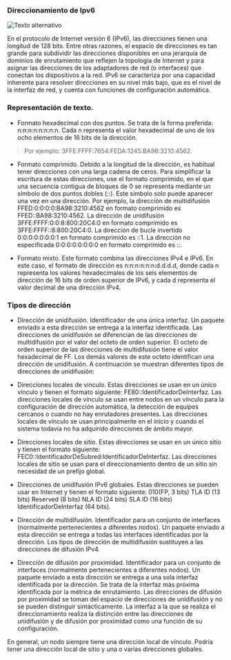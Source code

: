 ### Direccionamiento de Ipv6

![Texto alternativo](https://upload.wikimedia.org/wikipedia/commons/thumb/1/1a/Ipv6_address-es.svg/1200px-Ipv6_address-es.svg.png)

En el protocolo de Internet versión 6 (IPv6), las direcciones tienen una longitud de 128 bits. Entre otras razones, el espacio de direcciones es tan grande para subdividir las direcciones disponibles en una jerarquía de dominios de enrutamiento que reflejen la topología de Internet y para asignar las direcciones de los adaptadores de red (o interfaces) que conectan los dispositivos a la red. IPv6 se caracteriza por una capacidad inherente para resolver direcciones en su nivel más bajo, que es el nivel de la interfaz de red, y cuenta con funciones de configuración automática.

### Representación de texto.

* Formato hexadecimal con dos puntos. Se trata de la forma preferida: n:n:n:n:n:n:n:n. Cada n representa el valor hexadecimal de uno de los ocho elementos de 16 bits de la dirección.

> Por ejemplo: 3FFE:FFFF:7654:FEDA:1245:BA98:3210:4562.

* Formato comprimido. Debido a la longitud de la dirección, es habitual tener direcciones con una larga cadena de ceros. Para simplificar la escritura de estas direcciones, use el formato comprimido, en el que una secuencia contigua de bloques de 0 se representa mediante un símbolo de dos puntos dobles (::). Este símbolo solo puede aparecer una vez en una dirección. Por ejemplo, la dirección de multidifusión FFED:0:0:0:0:BA98:3210:4562 en formato comprimido es FFED::BA98:3210:4562. La dirección de unidifusión 3FFE:FFFF:0:0:8:800:20C4:0 en formato comprimido es 3FFE:FFFF::8:800:20C4:0. La dirección de bucle invertido 0:0:0:0:0:0:0:1 en formato comprimido es ::1. La dirección no especificada 0:0:0:0:0:0:0:0 en formato comprimido es ::.

* Formato mixto. Este formato combina las direcciones IPv4 e IPv6. En este caso, el formato de dirección es n:n:n:n:n:n:d.d.d.d, donde cada n representa los valores hexadecimales de los seis elementos de dirección de 16 bits de orden superior de IPv6, y cada d representa el valor decimal de una dirección IPv4.

### Tipos de dirección

* Dirección de unidifusión. Identificador de una única interfaz. Un paquete enviado a esta dirección se entrega a la interfaz identificada. Las direcciones de unidifusión se diferencian de las direcciones de multidifusión por el valor del octeto de orden superior. El octeto de orden superior de las direcciones de multidifusión tiene el valor hexadecimal de FF. Los demás valores de este octeto identifican una dirección de unidifusión. A continuación se muestran diferentes tipos de direcciones de unidifusión:

* Direcciones locales de vínculo. Estas direcciones se usan en un único vínculo y tienen el formato siguiente: FE80::IdentificadorDeInterfaz. Las direcciones locales de vínculo se usan entre nodos en un vínculo para la configuración de dirección automática, la detección de equipos cercanos o cuando no hay enrutadores presentes. Las direcciones locales de vínculo se usan principalmente en el inicio y cuando el sistema todavía no ha adquirido direcciones de ámbito mayor.

* Direcciones locales de sitio. Estas direcciones se usan en un único sitio y tienen el formato siguiente: FEC0::IdentificadorDeSubred:IdentificadorDeInterfaz. Las direcciones locales de sitio se usan para el direccionamiento dentro de un sitio sin necesidad de un prefijo global.

* Direcciones de unidifusión IPv6 globales. Estas direcciones se pueden usar en Internet y tienen el formato siguiente: 010(FP, 3 bits) TLA ID (13 bits) Reserved (8 bits) NLA ID (24 bits) SLA ID (16 bits) IdentificadorDeInterfaz (64 bits).

* Dirección de multidifusión. Identificador para un conjunto de interfaces (normalmente pertenecientes a diferentes nodos). Un paquete enviado a esta dirección se entrega a todas las interfaces identificadas por la dirección. Los tipos de dirección de multidifusión sustituyen a las direcciones de difusión IPv4.

* Dirección de difusión por proximidad. Identificador para un conjunto de interfaces (normalmente pertenecientes a diferentes nodos). Un paquete enviado a esta dirección se entrega a una sola interfaz identificada por la dirección. Se trata de la interfaz más próxima identificada por la métrica de enrutamiento. Las direcciones de difusión por proximidad se toman del espacio de direcciones de unidifusión y no se pueden distinguir sintácticamente. La interfaz a la que se realiza el direccionamiento realiza la distinción entre las direcciones de unidifusión y de difusión por proximidad como una función de su configuración.

En general, un nodo siempre tiene una dirección local de vínculo. Podría tener una dirección local de sitio y una o varias direcciones globales.